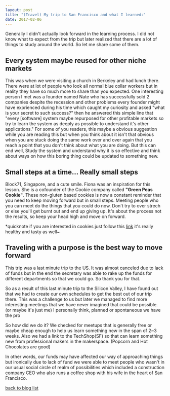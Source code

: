 ```yaml
---
layout: post
title: "(Travel) My trip to San Francisco and what I learned:"
date: 2017-02-06
---
```


Generally I didn't actually look forward in the learning process. I did not know what to expect from the trip but later realized that there are a lot of things to study around the world. So let me share some of them.

Every system maybe reused for other niche markets 
--------------------------------------------------

 This was when we were visiting a church in Berkeley and had lunch there. There were at lot of people who look all normal blue collar workers but in reality they have so much more to share than you expected. One interesting person I met was a founder named Nate who has successfully sold 2 companies despite the recession and other problems every founder might have exprienced during his time which caught my curiosity and asked "what is your secret to such success?" then he answered this simple line that "every [software] system maybe repurposed for other profitable markets so try to learn the system as deeply as possible to understand it's other applications."
 For some of you readers, this maybe a obvious suggestion while you are reading this but when you think about it isn't that obvious when you are stuck doing the same work over and over again that you reach a point that you don't think about what you are doing. But this can end well, Study the system and understand why it is so effective and think about ways on how this boring thing could be updated to something new.

Small steps at a time... Really small steps
-------------------------------------------

 Block71, Singapore, and a cute smile. Fiona was an inspiration for this lesson. She is a cofounder of the Cookie company called **"Green Peas Cookie"**. These non-gluten based cookies is now a constant reminder that you need to keep moving forward but in small steps. Meeting people who you can meet do the things that you could do now. Don't try to over strech or else you'll get burnt out and end up giving up. It's about the process not the results, so keep your head high and move on forward. 

*quicknote if you are interested in cookies just follow this [link](https://www.greenpeacookie.com/)
it's really healthy and tasty as well~

Traveling with a purpose is the best way to move forward
--------------------------------------------------------

 This trip was a last minute trip to the US. It was almost canceled due to lack of funds but in the end the secretary was able to rake up the funds for different departments so that we could go. So thank you for that.

 So as a result of this last minute trip to the Silicon Valley, I have found out that we had to create our own schedules to get the best out of our trip there. This was a challenge to us but later we managed to find more interesting meetings that we have never imagined that could be possible. (or maybe it's just me) I personally think, planned or spontaneous we have the pro

 So how did we do it? We checked for meetups that is generally free or maybe cheap enough to help us learn something new in the span of 2~3 weeks. Also we had a link to the TechShop(SF) so that can learn something new from professional makers in the makerspace. (Popcorn and Hot Chocolates are good)

 In other words, our funds may have affected our way of approaching things but ironically due to lack of fund we were able to meet people who wasn't in our usual social circle of realm of possibilities which included a construction company CEO who also runs a coffee shop with his wife in the heart of San Francisco.

<a href="https://iksunglee.github.io/blog/"> back to blog list </a>
